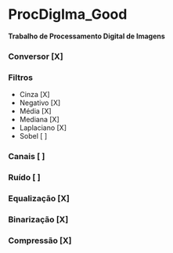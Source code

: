 # ProcDigIma_Good
**Trabalho de Processamento Digital de Imagens**

### Conversor [X]

### Filtros
- Cinza [X]
- Negativo [X]
- Média [X]
- Mediana [X]
- Laplaciano [X]
- Sobel [ ]

### Canais [ ]

### Ruído [ ]

### Equalização [X]

### Binarização [X]

### Compressão [X]
